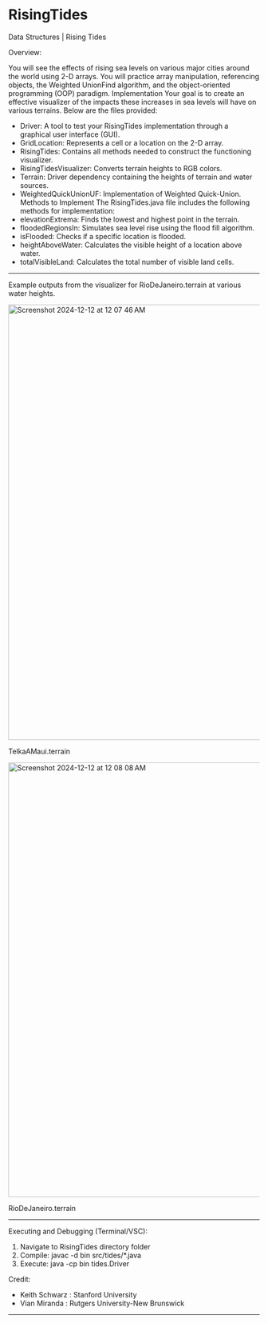 # RisingTides
Data Structures | Rising Tides

Overview:

You will see the effects of rising sea levels on various major cities around the
world using 2-D arrays. You will practice array manipulation, referencing objects, the Weighted
UnionFind algorithm, and the object-oriented programming (OOP) paradigm.
Implementation
Your goal is to create an effective visualizer of the impacts these increases in sea levels will have on
various terrains. Below are the files provided:
- Driver: A tool to test your RisingTides implementation through a graphical user interface (GUI).
- GridLocation: Represents a cell or a location on the 2-D array.
- RisingTides: Contains all methods needed to construct the functioning visualizer.
- RisingTidesVisualizer: Converts terrain heights to RGB colors.
- Terrain: Driver dependency containing the heights of terrain and water sources.
- WeightedQuickUnionUF: Implementation of Weighted Quick-Union.
Methods to Implement
The RisingTides.java file includes the following methods for implementation:
- elevationExtrema: Finds the lowest and highest point in the terrain.
- floodedRegionsIn: Simulates sea level rise using the flood fill algorithm.
- isFlooded: Checks if a specific location is flooded.
- heightAboveWater: Calculates the visible height of a location above water.
- totalVisibleLand: Calculates the total number of visible land cells.


_____________________
Example outputs from the visualizer for RioDeJaneiro.terrain at various water heights.


<img width="871" alt="Screenshot 2024-12-12 at 12 07 46 AM" src="https://github.com/user-attachments/assets/013c66d0-08b7-4469-9afb-c67ad25a0a94" />

TelkaAMaui.terrain


<img width="869" alt="Screenshot 2024-12-12 at 12 08 08 AM" src="https://github.com/user-attachments/assets/58bfc6cd-a506-460c-8fe9-d2cf7caac74c" />

RioDeJaneiro.terrain

_____________________
Executing and Debugging (Terminal/VSC):
1. Navigate to RisingTides directory folder
2. Compile: javac -d bin src/tides/*.java
3. Execute: java -cp bin tides.Driver

Credit:
- Keith Schwarz : Stanford University
- Vian Miranda : Rutgers University-New Brunswick
_____________________

